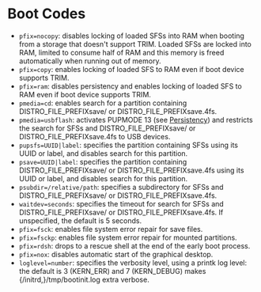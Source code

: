 # Boot Codes

* `pfix=nocopy`: disables locking of loaded SFSs into RAM when booting from a storage that doesn't support TRIM. Loaded SFSs are locked into RAM, limited to consume half of RAM and this memory is freed automatically when running out of memory.
* `pfix=copy`: enables locking of loaded SFS to RAM even if boot device supports TRIM.
* `pfix=ram`: disables persistency and enables locking of loaded SFS to RAM even if boot device supports TRIM.
* `pmedia=cd`: enables search for a partition containing DISTRO_FILE_PREFIXsave/ or DISTRO_FILE_PREFIXsave.4fs.
* `pmedia=usbflash`: activates PUPMODE 13 (see [Persistency](persistency.md)) and restricts the search for SFSs and DISTRO_FILE_PREFIXsave/ or DISTRO_FILE_PREFIXsave.4fs to USB devices.
* `pupsfs=UUID|label`: specifies the partition containing SFSs using its UUID or label, and disables search for this partition.
* `psave=UUID|label`: specifies the partition containing DISTRO_FILE_PREFIXsave/ or DISTRO_FILE_PREFIXsave.4fs using its UUID or label, and disables search for this partition.
* `psubdir=/relative/path`: specifies a subdirectory for SFSs and DISTRO_FILE_PREFIXsave/ or DISTRO_FILE_PREFIXsave.4fs.
* `waitdev=seconds`: specifies the timeout for search for SFSs and DISTRO_FILE_PREFIXsave/ or DISTRO_FILE_PREFIXsave.4fs. If unspecified, the default is 5 seconds.
* `pfix=fsck`: enables file system error repair for save files.
* `pfix=fsckp`: enables file system error repair for mounted partitions.
* `pfix=rdsh`: drops to a rescue shell at the end of the early boot process.
* `pfix=nox`: disables automatic start of the graphical desktop.
* `loglevel=number`: specifies the verbosity level, using a printk log level: the default is 3 (KERN_ERR) and 7 (KERN_DEBUG) makes {/initrd,}/tmp/bootinit.log extra verbose.
